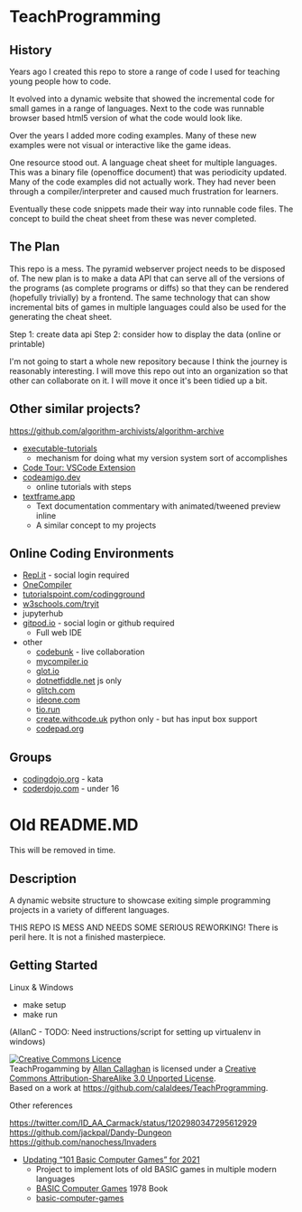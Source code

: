 TeachProgramming
================

History
-------

Years ago I created this repo to store a range of code I used for teaching young people how to code.

It evolved into a dynamic website that showed the incremental code for small games in a range of languages. Next to the code was runnable browser based html5 version of what the code would look like.

Over the years I added more coding examples. Many of these new examples were not visual or interactive like the game ideas.

One resource stood out. A language cheat sheet for multiple languages. This was a binary file (openoffice document) that was periodicity updated.
Many of the code examples did not actually work. They had never been through a compiler/interpreter and caused much frustration for learners.

Eventually these code snippets made their way into runnable code files. The concept to build the cheat sheet from these was never completed.


The Plan
--------

This repo is a mess. The pyramid webserver project needs to be disposed of.
The new plan is to make a data API that can serve all of the versions of the programs (as complete programs or diffs) so that they can be rendered (hopefully trivially) by a frontend.
The same technology that can show incremental bits of games in multiple languages could also be used for the generating the cheat sheet.

Step 1: create data api
Step 2: consider how to display the data (online or printable)

I'm not going to start a whole new repository because I think the journey is reasonably interesting.
I will move this repo out into an organization so that other can collaborate on it.
I will move it once it's been tidied up a bit.

Other similar projects?
-----------------------

https://github.com/algorithm-archivists/algorithm-archive
* [executable-tutorials](https://github.com/dharmatech/executable-tutorials)
    * mechanism for doing what my version system sort of accomplishes
* [Code Tour: VSCode Extension](https://marketplace.visualstudio.com/items?itemName=vsls-contrib.codetour)
* [codeamigo.dev](https://codeamigo.dev/)
    * online tutorials with steps
* [textframe.app](https://textframe.app/)
    * Text documentation commentary with animated/tweened preview inline
    * A similar concept to my projects

Online Coding Environments
--------------------------

* [Repl.it](https://replit.com/) - social login required
* [OneCompiler](https://onecompiler.com/)
* [tutorialspoint.com/codingground](https://www.tutorialspoint.com/codingground.htm)
* [w3schools.com/tryit](https://www.w3schools.com/tryit/trycompiler.asp?filename=demo_python)
* jupyterhub
* [gitpod.io](https://gitpod.io/) - social login or github required
    * Full web IDE
* other
    * [codebunk](https://codebunk.com) - live collaboration
    * [mycompiler.io](https://www.mycompiler.io/)
    * [glot.io](https://glot.io/)
    * [dotnetfiddle.net](https://dotnetfiddle.net/) js only
    * [glitch.com](https://glitch.com/)
    * [ideone.com](https://ideone.com)
    * [tio.run](https://tio.run/)
    * [create.withcode.uk](https://create.withcode.uk/) python only - but has input box support
    * [codepad.org](http://codepad.org)

Groups
------

* [codingdojo.org](https://codingdojo.org/) - kata
* [coderdojo.com](https://coderdojo.com/) - under 16


Old README.MD
=============

This will be removed in time.

Description
-----------

A dynamic website structure to showcase exiting simple programming projects
in a variety of different languages.

THIS REPO IS MESS AND NEEDS SOME SERIOUS REWORKING!
There is peril here.
It is not a finished masterpiece.

Getting Started
---------------

Linux & Windows
- make setup
- make run

(AllanC - TODO: Need instructions/script for setting up virtualenv in windows)


<a rel="license" href="http://creativecommons.org/licenses/by-sa/3.0/deed.en_GB"><img alt="Creative Commons Licence" style="border-width:0" src="http://i.creativecommons.org/l/by-sa/3.0/88x31.png" /></a><br /><span xmlns:dct="http://purl.org/dc/terms/" property="dct:title">TeachProgamming</span> by <a xmlns:cc="http://creativecommons.org/ns#" href="http://calaldees.tnkd.net/" property="cc:attributionName" rel="cc:attributionURL">Allan Callaghan</a> is licensed under a <a rel="license" href="http://creativecommons.org/licenses/by-sa/3.0/deed.en_GB">Creative Commons Attribution-ShareAlike 3.0 Unported License</a>.<br />Based on a work at <a xmlns:dct="http://purl.org/dc/terms/" href="https://github.com/calaldees/TeachProgramming" rel="dct:source">https://github.com/calaldees/TeachProgramming</a>.


Other references

https://twitter.com/ID_AA_Carmack/status/1202980347295612929
https://github.com/jackpal/Dandy-Dungeon
https://github.com/nanochess/Invaders


* [Updating “101 Basic Computer Games” for 2021](https://discourse.codinghorror.com/t/updating-101-basic-computer-games-for-2021/7927)
    * Project to implement lots of old BASIC games in multiple modern languages
    * [BASIC Computer Games](http://www.vintage-basic.net/games.html) 1978 Book
    * [basic-computer-games](https://github.com/coding-horror/basic-computer-games)